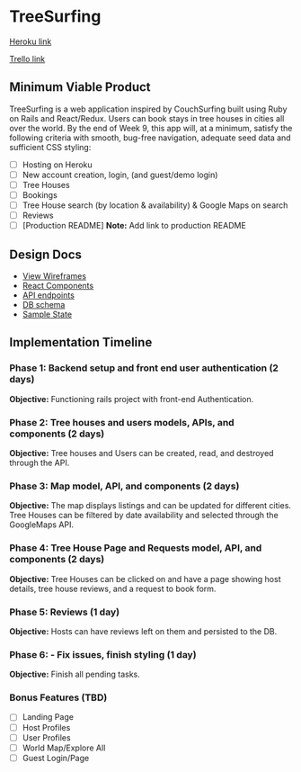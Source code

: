 # TreeSurfing

[Heroku link][heroku]

[Trello link][trello]

[heroku]: http://www.herokuapp.com
[trello]: trello

## Minimum Viable Product

TreeSurfing is a web application inspired by CouchSurfing built using Ruby on Rails and React/Redux. Users can book stays in tree houses in cities all over the world. By the end of Week 9, this app will, at a minimum, satisfy the following criteria with smooth, bug-free navigation, adequate seed data and sufficient CSS styling:

- [ ] Hosting on Heroku
- [ ] New account creation, login, (and guest/demo login)
- [ ] Tree Houses
- [ ] Bookings
- [ ] Tree House search (by location & availability) & Google Maps on search
- [ ] Reviews
- [ ] [Production README] **Note:** Add link to production README

## Design Docs
* [View Wireframes][wireframes]
* [React Components][components]
* [API endpoints][api-endpoints]
* [DB schema][schema]
* [Sample State][sample-state]

[wireframes]: wireframes
[components]: component-hierarchy.md
[api-endpoints]: api-endpoints.md
[schema]: schema.md
[sample-state]: sample-state.md

## Implementation Timeline

### Phase 1: Backend setup and front end user authentication (2 days)

**Objective:** Functioning rails project with front-end Authentication.

### Phase 2: Tree houses and users models, APIs, and components (2 days)

**Objective:** Tree houses and Users can be created, read, and destroyed through the API.

### Phase 3: Map model, API, and components (2 days)

**Objective:**  The map displays listings and can be updated for different cities. Tree Houses can be filtered by date availability and selected through the GoogleMaps API.

### Phase 4: Tree House Page and Requests model, API, and components  (2 days)

**Objective:** Tree Houses can be clicked on and have a page showing host details, tree house reviews, and a request to book form.

### Phase 5: Reviews (1 day)

**Objective:** Hosts can have reviews left on them and persisted to the DB.

### Phase 6: - Fix issues, finish styling (1 day)

**Objective:** Finish all pending tasks.

### Bonus Features (TBD)
- [ ] Landing Page
- [ ] Host Profiles
- [ ] User Profiles
- [ ] World Map/Explore All
- [ ] Guest Login/Page
